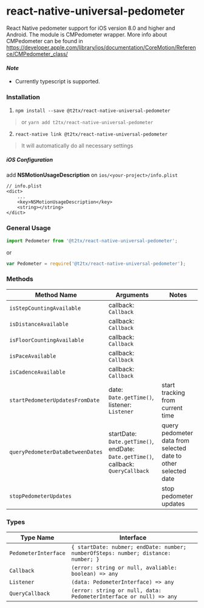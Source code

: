 # react-native-universal-pedometer

React Native pedometer support for iOS version 8.0 and higher and Android. The module is CMPedometer wrapper. More info about CMPedometer can be found in https://developer.apple.com/library/ios/documentation/CoreMotion/Reference/CMPedometer_class/

#### _Note_

- Currently typescript is supported.

### Installation

1. `npm install --save @t2tx/react-native-universal-pedometer`

> or `yarn add t2tx/react-native-universal-pedometer`

2. `react-native link @t2tx/react-native-universal-pedometer`

> It will automatically do all necessary settings

##### iOS Configuration

add **NSMotionUsageDescription** on `ios/<your-project>/info.plist`

```
// info.plist
<dict>
	...
	<key>NSMotionUsageDescription</key>
	<string></string>
</dict>
```

### General Usage

```js
import Pedometer from '@t2tx/react-native-universal-pedometer';
```

or

```js
var Pedometer = require('@t2tx/react-native-universal-pedometer');
```

### Methods

| Method Name                      | Arguments                                                    | Notes                                                        |
| -------------------------------- | ------------------------------------------------------------ | ------------------------------------------------------------ |
| `isStepCountingAvailable`        | callback: `Callback`                                         |                                                              |
| `isDistanceAvailable`            | callback: `Callback`                                         |                                                              |
| `isFloorCountingAvailable`       | callback: `Callback`                                         |                                                              |
| `isPaceAvailable`                | callback: `Callback`                                         |                                                              |
| `isCadenceAvailable`             | callback: `Callback`                                         |                                                              |
| `startPedometerUpdatesFromDate`  | date: `Date.getTime()`, listener: `Listener`                 | start tracking from current time                             |
| `queryPedometerDataBetweenDates` | startDate: `Date.getTime()`, endDate: `Date.getTime()`, callback: `QueryCallback` | query pedometer data from selected date to other selected date |
| `stopPedometerUpdates`           |                                                              | stop pedometer updates                                       |

### Types

| Type Name                 | Interface                                                    |
| ------------------------- | ------------------------------------------------------------ |
| `PedometerInterface`      | `{ startDate: nubmer; endDate: number; numberOfSteps: number; distance: number; }` |
| `Callback`                | `(error: string or null, avaliable: boolean) => any`         |
| `Listener`                | `(data: PedometerInterface) => any` |
| `QueryCallback`                | `(error: string or null, data: PedometerInterface or null) => any` |


